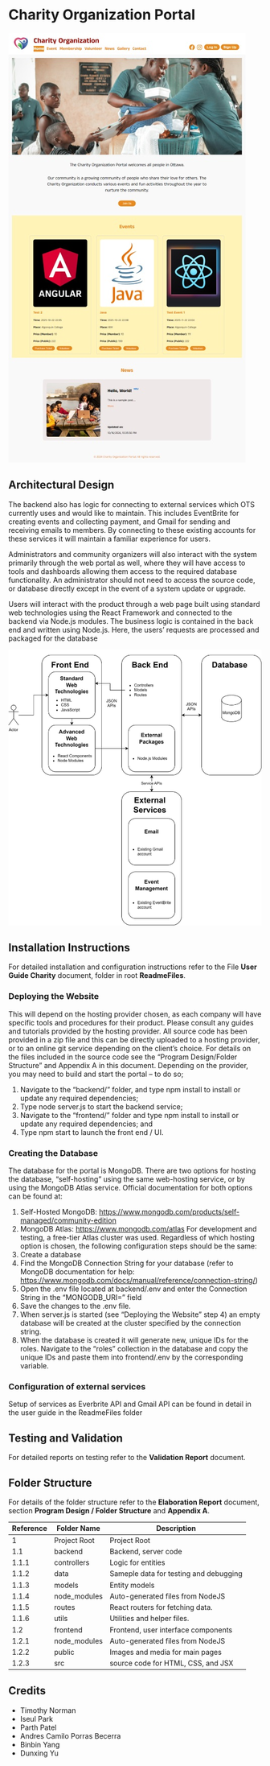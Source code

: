 # Charity Organization Portal

![Charity-Portal](https://github.com/andresporrasdev/Charity-Portal/blob/main/ReadmeFiles/HomePageReadme.jpg)

## Architectural Design

The backend also has logic for connecting to external services which OTS currently uses and would like to maintain. This includes EventBrite for creating events and collecting payment, and Gmail for sending and receiving emails to members. By connecting to these existing accounts for these services it will maintain a familiar experience for users.

Administrators and community organizers will also interact with the system primarily through the web portal as well, where they will have access to tools and dashboards allowing them access to the required database functionality. An administrator should not need to access the source code, or database directly except in the event of a system update or upgrade.

Users will interact with the product through a web page built using standard web technologies using the React Framework and connected to the backend via Node.js modules. The business logic is contained in the back end and written using Node.js. Here, the users’ requests are processed and packaged for the database

![Charity-Portal](https://github.com/andresporrasdev/Charity-Portal/blob/main/ReadmeFiles/Architectural_Design.jpg)

## Installation Instructions

For detailed installation and configuration instructions refer to the File **User Guide Charity** document, folder in root **ReadmeFiles**.

### Deploying the Website

This will depend on the hosting provider chosen, as each company will have specific tools and procedures for their product. Please consult any guides and tutorials provided by the hosting provider. All source code has been provided in a zip file and this can be directly uploaded to a hosting provider, or to an online git service depending on the client’s choice. For details on the files included in the source code see the “Program Design/Folder Structure” and Appendix A in this document.
Depending on the provider, you may need to build and start the portal – to do so;

1. Navigate to the “backend/” folder, and type npm install to install or update any required dependencies;
2. Type node server.js to start the backend service;
3. Navigate to the “frontend/” folder and type npm install to install or update any required dependencies; and
4. Type npm start to launch the front end / UI.

### Creating the Database

The database for the portal is MongoDB. There are two options for hosting the database, “self-hosting” using the same web-hosting service, or by using the MongoDB Atlas service. Official documentation for both options can be found at:

1. Self-Hosted MongoDB: https://www.mongodb.com/products/self-managed/community-edition
2. MongoDB Atlas: https://www.mongodb.com/atlas
   For development and testing, a free-tier Atlas cluster was used.
   Regardless of which hosting option is chosen, the following configuration steps should be the same:
3. Create a database
4. Find the MongoDB Connection String for your database (refer to MongoDB documentation for help: https://www.mongodb.com/docs/manual/reference/connection-string/)
5. Open the .env file located at backend/.env and enter the Connection String in the “MONGODB_URI=” field
6. Save the changes to the .env file.
7. When server.js is started (see “Deploying the Website” step 4) an empty database will be created at the cluster specified by the connection string.
8. When the database is created it will generate new, unique IDs for the roles. Navigate to the “roles” collection in the database and copy the unique IDs and paste them into frontend/.env by the corresponding variable.

### Configuration of external services

Setup of services as Everbrite API and Gmail API can be found in detail in the user guide in the ReadmeFiles folder

## Testing and Validation

For detailed reports on testing refer to the **Validation Report** document.

## Folder Structure

For details of the folder structure refer to the **Elaboration Report** document, section **Program Design / Folder Structure** and **Appendix A**.

| Reference | Folder Name  | Description                            |
| --------- | ------------ | -------------------------------------- |
| 1         | Project Root | Project Root                           |
| 1.1       | backend      | Backend, server code                   |
| 1.1.1     | controllers  | Logic for entities                     |
| 1.1.2     | data         | Sameple data for testing and debugging |
| 1.1.3     | models       | Entity models                          |
| 1.1.4     | node_modules | Auto-generated files from NodeJS       |
| 1.1.5     | routes       | React routers for fetching data.       |
| 1.1.6     | utils        | Utilities and helper files.            |
| 1.2       | frontend     | Frontend, user interface components    |
| 1.2.1     | node_modules | Auto-generated files from NodeJS       |
| 1.2.2     | public       | Images and media for main pages        |
| 1.2.3     | src          | source code for HTML, CSS, and JSX     |

## Credits

- Timothy Norman
- Iseul Park
- Parth Patel
- Andres Camilo Porras Becerra
- Binbin Yang
- Dunxing Yu
